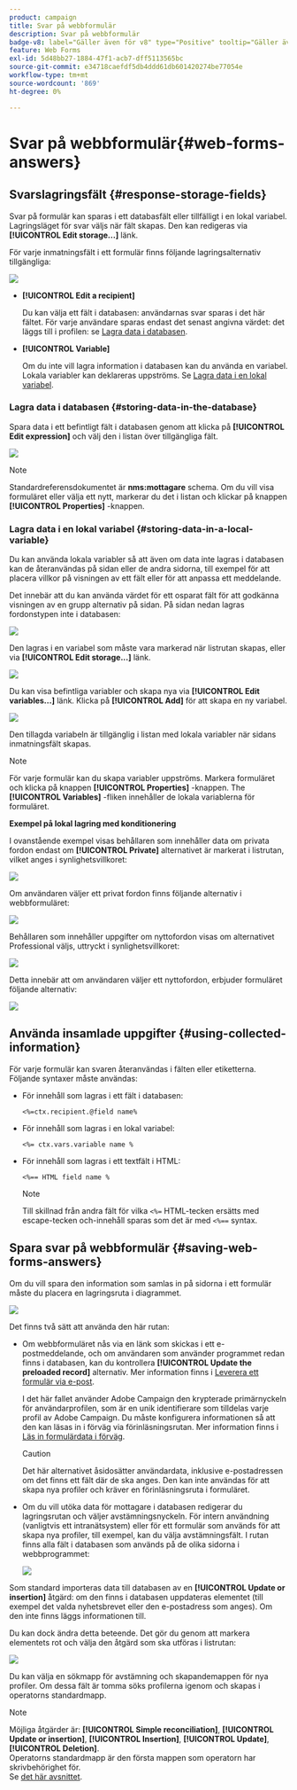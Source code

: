 ```yaml
---
product: campaign
title: Svar på webbformulär
description: Svar på webbformulär
badge-v8: label="Gäller även för v8" type="Positive" tooltip="Gäller även Campaign v8"
feature: Web Forms
exl-id: 5d48bb27-1884-47f1-acb7-dff5113565bc
source-git-commit: e34718caefdf5db4ddd61db601420274be77054e
workflow-type: tm+mt
source-wordcount: '869'
ht-degree: 0%

---
```


# Svar på webbformulär{#web-forms-answers}


## Svarslagringsfält {#response-storage-fields}

Svar på formulär kan sparas i ett databasfält eller tillfälligt i en lokal variabel. Lagringsläget för svar väljs när fält skapas. Den kan redigeras via **[!UICONTROL Edit storage...]** länk.

För varje inmatningsfält i ett formulär finns följande lagringsalternativ tillgängliga:

![](assets/s_ncs_admin_survey_select_storage.png)

* **[!UICONTROL Edit a recipient]**

  Du kan välja ett fält i databasen: användarnas svar sparas i det här fältet. För varje användare sparas endast det senast angivna värdet: det läggs till i profilen: se [Lagra data i databasen](#storing-data-in-the-database).

* **[!UICONTROL Variable]**

  Om du inte vill lagra information i databasen kan du använda en variabel. Lokala variabler kan deklareras uppströms. Se [Lagra data i en lokal variabel](#storing-data-in-a-local-variable).

### Lagra data i databasen {#storing-data-in-the-database}

Spara data i ett befintligt fält i databasen genom att klicka på **[!UICONTROL Edit expression]** och välj den i listan över tillgängliga fält.

![](assets/s_ncs_admin_survey_storage_type1.png)

>[!NOTE]
>
>Standardreferensdokumentet är **nms:mottagare** schema. Om du vill visa formuläret eller välja ett nytt, markerar du det i listan och klickar på knappen **[!UICONTROL Properties]** -knappen.

### Lagra data i en lokal variabel {#storing-data-in-a-local-variable}

Du kan använda lokala variabler så att även om data inte lagras i databasen kan de återanvändas på sidan eller de andra sidorna, till exempel för att placera villkor på visningen av ett fält eller för att anpassa ett meddelande.

Det innebär att du kan använda värdet för ett osparat fält för att godkänna visningen av en grupp alternativ på sidan. På sidan nedan lagras fordonstypen inte i databasen:

![](assets/s_ncs_admin_survey_no_storage_variable.png)

Den lagras i en variabel som måste vara markerad när listrutan skapas, eller via **[!UICONTROL Edit storage...]** länk.

![](assets/s_ncs_admin_survey_no_storage_variable2.png)

Du kan visa befintliga variabler och skapa nya via **[!UICONTROL Edit variables...]** länk. Klicka på **[!UICONTROL Add]** för att skapa en ny variabel.

![](assets/s_ncs_admin_survey_add_a_variable.png)

Den tillagda variabeln är tillgänglig i listan med lokala variabler när sidans inmatningsfält skapas.

>[!NOTE]
>
>För varje formulär kan du skapa variabler uppströms. Markera formuläret och klicka på knappen **[!UICONTROL Properties]** -knappen. The **[!UICONTROL Variables]** -fliken innehåller de lokala variablerna för formuläret.

**Exempel på lokal lagring med konditionering**

I ovanstående exempel visas behållaren som innehåller data om privata fordon endast om **[!UICONTROL Private]** alternativet är markerat i listrutan, vilket anges i synlighetsvillkoret:

![](assets/s_ncs_admin_survey_add_a_condition.png)

Om användaren väljer ett privat fordon finns följande alternativ i webbformuläret:

![](assets/s_ncs_admin_survey_no_storage_conda.png)

Behållaren som innehåller uppgifter om nyttofordon visas om alternativet Professional väljs, uttryckt i synlighetsvillkoret:

![](assets/s_ncs_admin_survey_view_a_condition.png)

Detta innebär att om användaren väljer ett nyttofordon, erbjuder formuläret följande alternativ:

![](assets/s_ncs_admin_survey_no_storage_condb.png)

## Använda insamlade uppgifter {#using-collected-information}

För varje formulär kan svaren återanvändas i fälten eller etiketterna. Följande syntaxer måste användas:

* För innehåll som lagras i ett fält i databasen:

  ```
  <%=ctx.recipient.@field name%
  ```

* För innehåll som lagras i en lokal variabel:

  ```
  <%= ctx.vars.variable name %
  ```

* För innehåll som lagras i ett textfält i HTML:

  ```
  <%== HTML field name %
  ```

  >[!NOTE]
  >
  >Till skillnad från andra fält för vilka `<%=` HTML-tecken ersätts med escape-tecken och-innehåll sparas som det är med `<%==` syntax.

## Spara svar på webbformulär {#saving-web-forms-answers}

Om du vill spara den information som samlas in på sidorna i ett formulär måste du placera en lagringsruta i diagrammet.

![](assets/s_ncs_admin_survey_save_box.png)

Det finns två sätt att använda den här rutan:

* Om webbformuläret nås via en länk som skickas i ett e-postmeddelande, och om användaren som använder programmet redan finns i databasen, kan du kontrollera **[!UICONTROL Update the preloaded record]** alternativ. Mer information finns i [Leverera ett formulär via e-post](publishing-a-web-form.md#delivering-a-form-via-email).

  I det här fallet använder Adobe Campaign den krypterade primärnyckeln för användarprofilen, som är en unik identifierare som tilldelas varje profil av Adobe Campaign. Du måste konfigurera informationen så att den kan läsas in i förväg via förinläsningsrutan. Mer information finns i [Läs in formulärdata i förväg](publishing-a-web-form.md#pre-loading-the-form-data).

  >[!CAUTION]
  >
  >Det här alternativet åsidosätter användardata, inklusive e-postadressen om det finns ett fält där de ska anges. Den kan inte användas för att skapa nya profiler och kräver en förinläsningsruta i formuläret.

* Om du vill utöka data för mottagare i databasen redigerar du lagringsrutan och väljer avstämningsnyckeln. För intern användning (vanligtvis ett intranätsystem) eller för ett formulär som används för att skapa nya profiler, till exempel, kan du välja avstämningsfält. I rutan finns alla fält i databasen som används på de olika sidorna i webbprogrammet:

  ![](assets/s_ncs_admin_survey_save_box_edit.png)

Som standard importeras data till databasen av en **[!UICONTROL Update or insertion]** åtgärd: om den finns i databasen uppdateras elementet (till exempel det valda nyhetsbrevet eller den e-postadress som anges). Om den inte finns läggs informationen till.

Du kan dock ändra detta beteende. Det gör du genom att markera elementets rot och välja den åtgärd som ska utföras i listrutan:

![](assets/s_ncs_admin_survey_save_operation.png)

Du kan välja en sökmapp för avstämning och skapandemappen för nya profiler. Om dessa fält är tomma söks profilerna igenom och skapas i operatorns standardmapp.

>[!NOTE]
>
>Möjliga åtgärder är: **[!UICONTROL Simple reconciliation]**, **[!UICONTROL Update or insertion]**, **[!UICONTROL Insertion]**, **[!UICONTROL Update]**, **[!UICONTROL Deletion]**.\
>Operatorns standardmapp är den första mappen som operatorn har skrivbehörighet för.\
>Se [det här avsnittet](../../platform/using/access-management.md).
